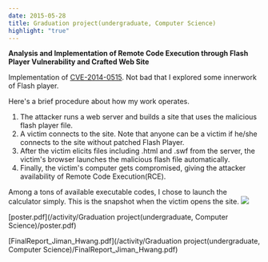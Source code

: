 ```yaml
---
date: 2015-05-28
title: Graduation project(undergraduate, Computer Science)
highlight: "true"
---
```


**Analysis and Implementation of Remote Code Execution through Flash Player Vulnerability and Crafted Web Site**

Implementation of [CVE-2014-0515](https://cve.mitre.org/cgi-bin/cvename.cgi?name=CVE-2014-0515). Not bad that I explored some innerwork of Flash player.

Here's a brief procedure about how my work operates.

1. The attacker runs a web server and builds a site that uses the malicious flash player file.
2. A victim connects to the site. Note that anyone can be a victim if he/she connects to the site without patched Flash Player.
3. After the victim elicits files including .html and .swf from the server, the victim's browser launches the malicious flash file automatically.
4. Finally, the victim's computer gets compromised, giving the attacker availability of Remote Code Execution(RCE).

Among a tons of available executable codes, I chose to launch the calculator simply. This is the snapshot when the victim opens the site.
<img src="/activity/Graduation project(undergraduate, Computer Science)/result.png" class="img">

[poster.pdf](/activity/Graduation project(undergraduate, Computer Science)/poster.pdf)

[FinalReport_Jiman_Hwang.pdf](/activity/Graduation project(undergraduate, Computer Science)/FinalReport_Jiman_Hwang.pdf)
